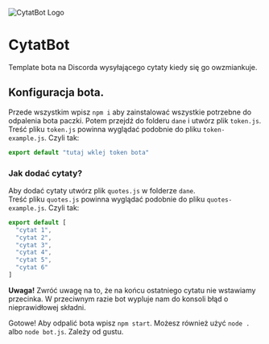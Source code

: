 ![CytatBot Logo](https://i.imgur.com/DHBJAGr.png)
# CytatBot
Template bota na Discorda wysyłającego cytaty kiedy się go owzmiankuje.

## Konfiguracja bota.
Przede wszystkim wpisz `npm i` aby zainstalować wszystkie potrzebne do odpalenia bota paczki. Potem przejdź do folderu `dane` i utwórz plik `token.js`.<br>
Treść pliku `token.js` powinna wyglądać podobnie do pliku `token-example.js`. Czyli tak:
```js
export default "tutaj wklej token bota"
```

### Jak dodać cytaty?
Aby dodać cytaty utwórz plik `quotes.js` w folderze `dane`.<br>
Treść pliku `quotes.js` powinna wyglądać podobnie do pliku `quotes-example.js`. Czyli tak:
```js
export default [
  "cytat 1",
  "cytat 2",
  "cytat 3",
  "cytat 4",
  "cytat 5",
  "cytat 6"
]
```
**Uwaga!** Zwróć uwagę na to, że na końcu ostatniego cytatu nie wstawiamy przecinka. W przeciwnym razie bot wypluje nam do konsoli błąd o nieprawidłowej składni.

Gotowe! Aby odpalić bota wpisz `npm start`. Możesz również użyć `node .` albo `node bot.js`. Zależy od gustu.
